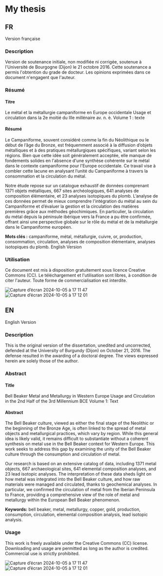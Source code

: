 # My thesis

## FR
Version française

### Description
Version de soutenance initiale, non modifiée ni corrigée, soutenue à l'Université de Bourgogne (Dijon) le 21 octobre 2016. 
Cette soutenance a permis l'obtention du grade de docteur. 
Les opinions exprimées dans ce document n'engagent que l'auteur.

### Résumé
#### Titre
Le métal et la métallurgie campaniforme en Europe occidentale
Usage et circulation dans la 2e moitié du IIIe millénaire av. n. è.
Volume 1 : texte

#### Résumé
Le Campaniforme, souvent considéré comme la fin du Néolithique ou le début de l’âge du Bronze, est fréquemment associé à la diffusion d’objets métalliques et à des pratiques métallurgiques spécifiques, variant selon les régions. Bien que cette idée soit généralement acceptée, elle manque de fondements solides en l'absence d'une synthèse cohérente sur le métal dans le contexte campaniforme pour l'Europe occidentale. Ce travail vise à combler cette lacune en analysant l’unité du Campaniforme à travers la consommation et la circulation du métal.

Notre étude repose sur un catalogue exhaustif de données comprenant 1371 objets métalliques, 667 sites archéologiques, 641 analyses de composition élémentaire, et 23 analyses isotopiques du plomb. L’analyse de ces données permet de mieux comprendre l'intégration du métal au sein du Campaniforme et d’évaluer la gestion et la circulation des matières premières grâce aux méthodes géochimiques. En particulier, la circulation du métal depuis la péninsule ibérique vers la France a pu être confirmée, offrant ainsi une perspective globale sur le rôle du métal et de la métallurgie dans le Campaniforme européen.

**Mots clés :** campaniforme, métal, métallurgie, cuivre, or, production, consommation, circulation, analyses de composition élémentaire, analyses isotopiques du plomb.
English Version

### Utilisation
Ce document est mis à disposition gratuitement sous licence Creative Commons (CC).
Le téléchargement et l'utilisation sont libres, à condition de citer l'auteur. 
Toute forme de commercialisation est interdite.

![Capture d’écran 2024-10-05 à 17 11 47](https://github.com/user-attachments/assets/c161850d-c1de-4a8a-8f2f-ddaeaa35ea76)
![Capture d’écran 2024-10-05 à 17 12 01](https://github.com/user-attachments/assets/a9fe8ef5-4626-4645-ba51-2de7b7243bbf)


## EN
English Version

### Description
This is the original version of the dissertation, unedited and uncorrected, defended at the University of Burgundy (Dijon) on October 21, 2016. 
The defense resulted in the awarding of a doctoral degree. 
The views expressed herein are solely those of the author.

### Abstract
#### Title
Bell Beaker Metal and Metallurgy in Western Europe
Usage and Circulation in the 2nd Half of the 3rd Millennium BCE
Volume 1: Text

#### Abstract
The Bell Beaker culture, viewed as either the final stage of the Neolithic or the beginning of the Bronze Age, is often linked to the spread of metal objects and metallurgical practices, which vary by region. While this general idea is likely valid, it remains difficult to substantiate without a coherent synthesis on metal use in the Bell Beaker context for Western Europe. This work seeks to address this gap by examining the unity of the Bell Beaker culture through the consumption and circulation of metal.

Our research is based on an extensive catalog of data, including 1371 metal objects, 667 archaeological sites, 641 elemental composition analyses, and 23 lead isotopic analyses. The interpretation of these data sheds light on how metal was integrated into the Bell Beaker culture, and how raw materials were managed and circulated, thanks to geochemical analyses. In particular, we confirmed the circulation of metal from the Iberian Peninsula to France, providing a comprehensive view of the role of metal and metallurgy within the European Bell Beaker phenomenon.

**Keywords:** bell beaker, metal, metallurgy, copper, gold, production, consumption, circulation, elemental composition analysis, lead isotopic analysis.

### Usage
This work is freely available under the Creative Commons (CC) license. 
Downloading and usage are permitted as long as the author is credited. 
Commercial use is strictly prohibited.

![Capture d’écran 2024-10-05 à 17 11 47](https://github.com/user-attachments/assets/c161850d-c1de-4a8a-8f2f-ddaeaa35ea76)
![Capture d’écran 2024-10-05 à 17 12 01](https://github.com/user-attachments/assets/a9fe8ef5-4626-4645-ba51-2de7b7243bbf)
